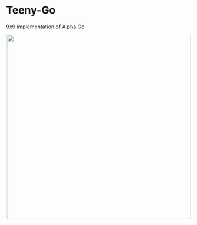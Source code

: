 # Teeny-Go
9x9 implementation of Alpha Go

<p align="center">
  <img src="https://github.com/Gregory-Eales/Teeny-Go-Engine/blob/master/images/TeenyGoSample.png" width="500"/>
</p>
